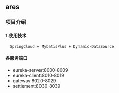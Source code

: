 ## ares

### 项目介绍

#### 1.使用技术

````
  SpringCloud + MybatisPlus + Dynamic-DataSource
````

#### 各服务端口

- eureka-server:8000-8009
- eureka-client:8010-8019
- gateway:8020-8029
- settlement:8030-8039